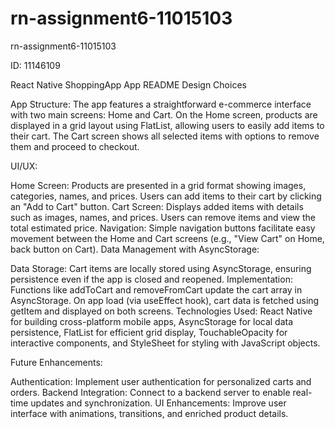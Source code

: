 # rn-assignment6-11015103
rn-assignment6-11015103

ID: 11146109

React Native ShoppingApp App README
Design Choices

App Structure:
The app features a straightforward e-commerce interface with two main screens: Home and Cart. On the Home screen, products are displayed in a grid layout using FlatList, allowing users to easily add items to their cart. The Cart screen shows all selected items with options to remove them and proceed to checkout.

UI/UX:

Home Screen: Products are presented in a grid format showing images, categories, names, and prices. Users can add items to their cart by clicking an "Add to Cart" button.
Cart Screen: Displays added items with details such as images, names, and prices. Users can remove items and view the total estimated price.
Navigation: Simple navigation buttons facilitate easy movement between the Home and Cart screens (e.g., "View Cart" on Home, back button on Cart).
Data Management with AsyncStorage:

Data Storage: Cart items are locally stored using AsyncStorage, ensuring persistence even if the app is closed and reopened.
Implementation: Functions like addToCart and removeFromCart update the cart array in AsyncStorage. On app load (via useEffect hook), cart data is fetched using getItem and displayed on both screens.
Technologies Used:
React Native for building cross-platform mobile apps, AsyncStorage for local data persistence, FlatList for efficient grid display, TouchableOpacity for interactive components, and StyleSheet for styling with JavaScript objects.

Future Enhancements:

Authentication: Implement user authentication for personalized carts and orders.
Backend Integration: Connect to a backend server to enable real-time updates and synchronization.
UI Enhancements: Improve user interface with animations, transitions, and enriched product details.


